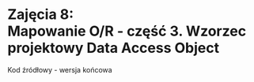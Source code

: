 # Zajęcia 8: <br>Mapowanie O/R - część 3. Wzorzec projektowy Data Access Object
Kod źródłowy - wersja końcowa
